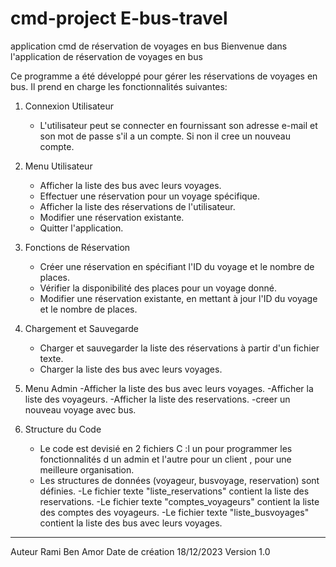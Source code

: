 # cmd-project E-bus-travel
application cmd  de réservation de voyages en bus
Bienvenue dans l'application de réservation de voyages en bus

Ce programme a été développé pour gérer les réservations de voyages en bus. Il prend en charge les fonctionnalités suivantes: 

1. Connexion Utilisateur 
   - L'utilisateur peut se connecter en fournissant son adresse e-mail et son mot de passe s'il a un compte.
Si non il cree un nouveau compte.

2. Menu Utilisateur 
   - Afficher la liste des bus avec leurs voyages.
   - Effectuer une réservation pour un voyage spécifique.
   - Afficher la liste des réservations de l'utilisateur.
   - Modifier une réservation existante.
   - Quitter l'application.

4. Fonctions de Réservation 
   - Créer une réservation en spécifiant l'ID du voyage et le nombre de places.
   - Vérifier la disponibilité des places pour un voyage donné.
   - Modifier une réservation existante, en mettant à jour l'ID du voyage et le nombre de places.

4. Chargement et Sauvegarde 
   - Charger et sauvegarder la liste des réservations à partir d'un fichier texte.
   - Charger la liste des bus avec leurs voyages.

5. Menu Admin 
   -Afficher la liste des bus avec leurs voyages.
   -Afficher la liste des voyageurs.
   -Afficher la liste des reservations.
   -creer un nouveau voyage avec bus.
6. Structure du Code 
   - Le code est devisié en 2 fichiers C :l un pour programmer les fonctionnalités d un admin et l'autre pour un client , pour une meilleure organisation.
   - Les structures de données (voyageur, busvoyage, reservation) sont définies.
   -Le fichier texte "liste_reservations" contient la liste des reservations.
   -Le fichier texte "comptes_voyageurs" contient la liste des comptes des voyageurs.
   -Le fichier texte  "liste_busvoyages" contient la liste des bus avec leurs voyages. 
---

Auteur  Rami Ben Amor
Date de création  18/12/2023
Version  1.0
